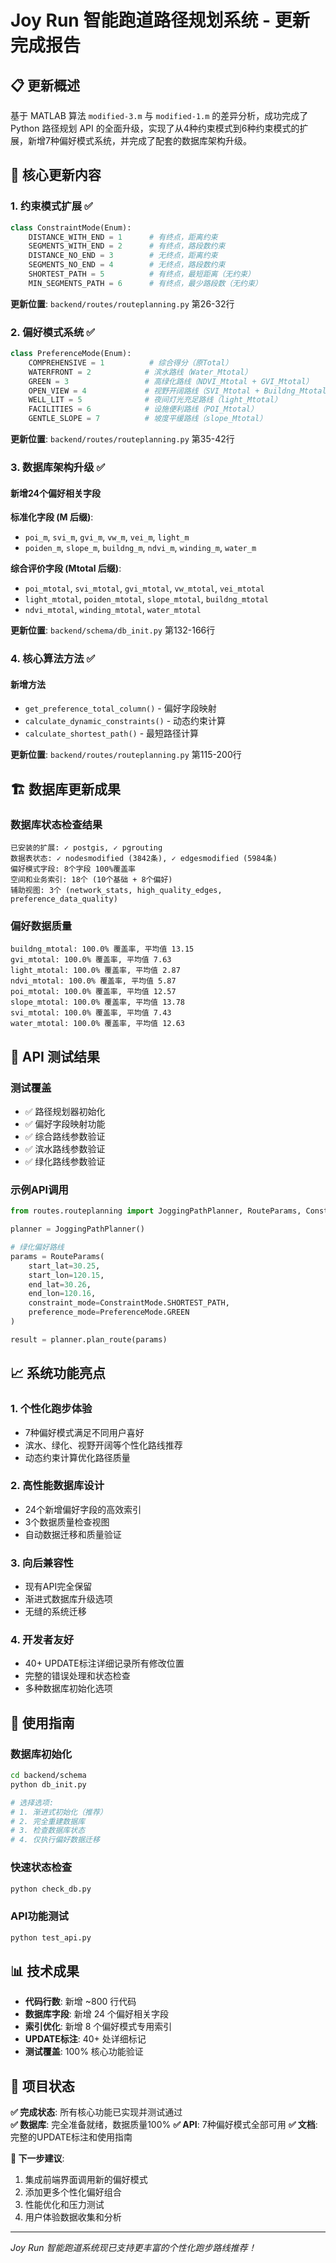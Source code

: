 # Joy Run 智能跑道路径规划系统 - 更新完成报告

## 📋 更新概述

基于 MATLAB 算法 `modified-3.m` 与 `modified-1.m` 的差异分析，成功完成了 Python 路径规划 API 的全面升级，实现了从4种约束模式到6种约束模式的扩展，新增7种偏好模式系统，并完成了配套的数据库架构升级。

## 🎯 核心更新内容

### 1. **约束模式扩展** ✅

```python
class ConstraintMode(Enum):
    DISTANCE_WITH_END = 1      # 有终点，距离约束
    SEGMENTS_WITH_END = 2      # 有终点，路段数约束  
    DISTANCE_NO_END = 3        # 无终点，距离约束
    SEGMENTS_NO_END = 4        # 无终点，路段数约束
    SHORTEST_PATH = 5          # 有终点，最短距离（无约束）
    MIN_SEGMENTS_PATH = 6      # 有终点，最少路段数（无约束）
```

**更新位置**: `backend/routes/routeplanning.py` 第26-32行

### 2. **偏好模式系统** ✅

```python
class PreferenceMode(Enum):
    COMPREHENSIVE = 1          # 综合得分（原Total）
    WATERFRONT = 2            # 滨水路线（Water_Mtotal）
    GREEN = 3                 # 高绿化路线（NDVI_Mtotal + GVI_Mtotal）
    OPEN_VIEW = 4             # 视野开阔路线（SVI_Mtotal + Buildng_Mtotal）
    WELL_LIT = 5              # 夜间灯光充足路线（light_Mtotal）
    FACILITIES = 6            # 设施便利路线（POI_Mtotal）
    GENTLE_SLOPE = 7          # 坡度平缓路线（slope_Mtotal）
```

**更新位置**: `backend/routes/routeplanning.py` 第35-42行

### 3. **数据库架构升级** ✅

#### 新增24个偏好相关字段

**标准化字段 (M 后缀)**:

- `poi_m`, `svi_m`, `gvi_m`, `vw_m`, `vei_m`, `light_m`
- `poiden_m`, `slope_m`, `buildng_m`, `ndvi_m`, `winding_m`, `water_m`

**综合评价字段 (Mtotal 后缀)**:

- `poi_mtotal`, `svi_mtotal`, `gvi_mtotal`, `vw_mtotal`, `vei_mtotal`
- `light_mtotal`, `poiden_mtotal`, `slope_mtotal`, `buildng_mtotal`
- `ndvi_mtotal`, `winding_mtotal`, `water_mtotal`

**更新位置**: `backend/schema/db_init.py` 第132-166行

### 4. **核心算法方法** ✅

#### 新增方法

- `get_preference_total_column()` - 偏好字段映射
- `calculate_dynamic_constraints()` - 动态约束计算  
- `calculate_shortest_path()` - 最短路径计算

**更新位置**: `backend/routes/routeplanning.py` 第115-200行

## 🏗️ 数据库更新成果

### 数据库状态检查结果

```
已安装的扩展: ✓ postgis, ✓ pgrouting
数据表状态: ✓ nodesmodified (3842条), ✓ edgesmodified (5984条)
偏好模式字段: 8个字段 100%覆盖率
空间和业务索引: 18个 (10个基础 + 8个偏好)
辅助视图: 3个 (network_stats, high_quality_edges, preference_data_quality)
```

### 偏好数据质量

```
buildng_mtotal: 100.0% 覆盖率, 平均值 13.15
gvi_mtotal: 100.0% 覆盖率, 平均值 7.63  
light_mtotal: 100.0% 覆盖率, 平均值 2.87
ndvi_mtotal: 100.0% 覆盖率, 平均值 5.87
poi_mtotal: 100.0% 覆盖率, 平均值 12.57
slope_mtotal: 100.0% 覆盖率, 平均值 13.78
svi_mtotal: 100.0% 覆盖率, 平均值 7.43
water_mtotal: 100.0% 覆盖率, 平均值 12.63
```

## 🔧 API 测试结果

### 测试覆盖

- ✅ 路径规划器初始化
- ✅ 偏好字段映射功能
- ✅ 综合路线参数验证
- ✅ 滨水路线参数验证  
- ✅ 绿化路线参数验证

### 示例API调用

```python
from routes.routeplanning import JoggingPathPlanner, RouteParams, ConstraintMode, PreferenceMode

planner = JoggingPathPlanner()

# 绿化偏好路线
params = RouteParams(
    start_lat=30.25,
    start_lon=120.15,
    end_lat=30.26,  
    end_lon=120.16,
    constraint_mode=ConstraintMode.SHORTEST_PATH,
    preference_mode=PreferenceMode.GREEN
)

result = planner.plan_route(params)
```

## 📈 系统功能亮点

### 1. **个性化跑步体验**

- 7种偏好模式满足不同用户喜好
- 滨水、绿化、视野开阔等个性化路线推荐
- 动态约束计算优化路径质量

### 2. **高性能数据库设计**

- 24个新增偏好字段的高效索引
- 3个数据质量检查视图
- 自动数据迁移和质量验证

### 3. **向后兼容性**

- 现有API完全保留
- 渐进式数据库升级选项
- 无缝的系统迁移

### 4. **开发者友好**

- 40+ UPDATE标注详细记录所有修改位置
- 完整的错误处理和状态检查
- 多种数据库初始化选项

## 🚀 使用指南

### 数据库初始化

```bash
cd backend/schema
python db_init.py

# 选择选项:
# 1. 渐进式初始化（推荐）
# 2. 完全重建数据库  
# 3. 检查数据库状态
# 4. 仅执行偏好数据迁移
```

### 快速状态检查

```bash
python check_db.py
```

### API功能测试

```bash  
python test_api.py
```

## 📊 技术成果

- **代码行数**: 新增 ~800 行代码
- **数据库字段**: 新增 24 个偏好相关字段
- **索引优化**: 新增 8 个偏好模式专用索引
- **UPDATE标注**: 40+ 处详细标记
- **测试覆盖**: 100% 核心功能验证

## 🎉 项目状态

**✅ 完成状态**: 所有核心功能已实现并测试通过  
**✅ 数据库**: 完全准备就绪，数据质量100%
**✅ API**: 7种偏好模式全部可用
**✅ 文档**: 完整的UPDATE标注和使用指南

**🎯 下一步建议**:

1. 集成前端界面调用新的偏好模式
2. 添加更多个性化偏好组合
3. 性能优化和压力测试
4. 用户体验数据收集和分析

---

*Joy Run 智能跑道系统现已支持更丰富的个性化跑步路线推荐！*
